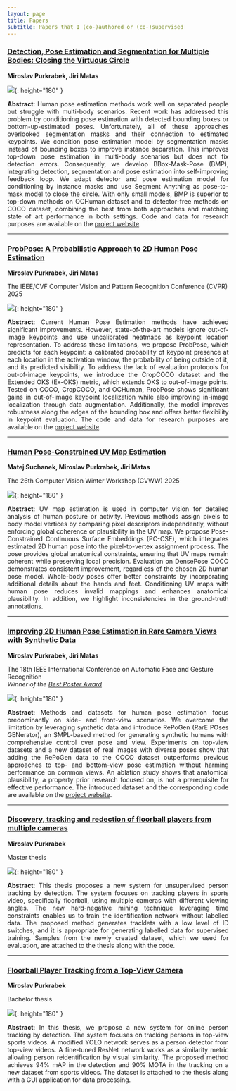 ```yaml
---
layout: page
title: Papers
subtitle: Papers that I (co-)authored or (co-)supervised
---
```



### [Detection, Pose Estimation and Segmentation for Multiple Bodies: Closing the Virtuous Circle](https://mirapurkrabek.github.io/BBox-Mask-Pose/)

**Miroslav Purkrabek, Jiri Matas**

![](/assets/img/004806_BMP_loop.gif){: height="180" }


<div style="text-align: justify;">
<strong>Abstract</strong>: Human pose estimation methods work well on separated people but struggle with multi-body scenarios. Recent work has addressed this problem by conditioning pose estimation with detected bounding boxes or bottom-up-estimated poses. Unfortunately, all of these approaches overlooked segmentation masks and their connection to estimated keypoints. We condition pose estimation model by segmentation masks instead of bounding boxes to improve instance separation. This improves top-down pose estimation in multi-body scenarios but does not fix detection errors. Consequently, we develop BBox-Mask-Pose (BMP), integrating detection, segmentation and pose estimation into self-improving feedback loop. We adapt detector and pose estimation model for conditioning by instance masks and use Segment Anything as pose-to-mask model to close the circle. With only small models, BMP is superior to top-down methods on OCHuman dataset and to detector-free methods on COCO dataset, combining the best from both approaches and matching state of art performance in both settings. Code and data for research purposes are available on the <a href="https://mirapurkrabek.github.io/BBox-Mask-Pose/">project website</a>.
</div>


----------
### [ProbPose: A Probabilistic Approach to 2D Human Pose Estimation](https://mirapurkrabek.github.io/ProbPose/)

**Miroslav Purkrabek, Jiri Matas**

The IEEE/CVF Computer Vision and Pattern Recognition Conference (CVPR) 2025

![](/assets/img/ProbPose_McLaughlin.png){: height="180" }


<div style="text-align: justify;">
<strong>Abstract</strong>: Current Human Pose Estimation methods have achieved significant improvements. However, state-of-the-art models ignore out-of-image keypoints and use uncalibrated heatmaps as keypoint location representation. To address these limitations, we propose ProbPose, which predicts for each keypoint: a calibrated probability of keypoint presence at each location in the activation window, the probability of being outside of it, and its predicted visibility. To address the lack of evaluation protocols for out-of-image keypoints, we introduce the CropCOCO dataset and the Extended OKS (Ex-OKS) metric, which extends OKS to out-of-image points. Tested on COCO, CropCOCO, and OCHuman, ProbPose shows significant gains in out-of-image keypoint localization while also improving in-image localization through data augmentation. Additionally, the model improves robustness along the edges of the bounding box and offers better flexibility in keypoint evaluation. The code and data for research purposes are available on the <a href="https://mirapurkrabek.github.io/ProbPose/">project website</a>.
</div>


----------
### [Human Pose-Constrained UV Map Estimation](https://arxiv.org/abs/2501.08815)

**Matej Suchanek, Miroslav Purkrabek, Jiri Matas**

The 26th Computer Vision Winter Workshop (CVWW) 2025

![](/assets/img/PC-CSE_example.png){: height="180" }


<div style="text-align: justify;">
<strong>Abstract</strong>: UV map estimation is used in computer vision for detailed analysis of human posture or activity. Previous methods assign pixels to body model vertices by comparing pixel descriptors independently, without enforcing global coherence or plausibility in the UV map. We propose Pose-Constrained Continuous Surface Embeddings (PC-CSE), which integrates estimated 2D human pose into the pixel-to-vertex assignment process. The pose provides global anatomical constraints, ensuring that UV maps remain coherent while preserving local precision. Evaluation on DensePose COCO demonstrates consistent improvement, regardless of the chosen 2D human pose model. Whole-body poses offer better constraints by incorporating additional details about the hands and feet. Conditioning UV maps with human pose reduces invalid mappings and enhances anatomical plausibility. In addition, we highlight inconsistencies in the ground-truth annotations.
</div>


----------
### [Improving 2D Human Pose Estimation in Rare Camera Views with Synthetic Data](https://mirapurkrabek.github.io/RePoGen-paper/)

**Miroslav Purkrabek, Jiri Matas**

The 18th IEEE International Conference on Automatic Face and Gesture Recognition\
*Winner of the [Best Poster Award](https://fg2024.ieee-biometrics.org/awards/)*

![](/assets/img/RePoGen_image.png){: height="180" }


<div style="text-align: justify;">
<strong>Abstract</strong>: Methods and datasets for human pose estimation focus predominantly on side- and front-view scenarios. We overcome the limitation by leveraging synthetic data and introduce RePoGen (RarE POses GENerator), an SMPL-based method for generating synthetic humans with comprehensive control over pose and view. Experiments on top-view datasets and a new dataset of real images with diverse poses show that adding the RePoGen data to the COCO dataset outperforms previous approaches to top- and bottom-view pose estimation without harming performance on common views. An ablation study shows that anatomical plausibility, a property prior research focused on, is not a prerequisite for effective performance. The introduced dataset and the corresponding code are available on the <a href="https://mirapurkrabek.github.io/RePoGen-paper/">project website</a>.
</div>


----------
### [Discovery, tracking and redection of floorball players from multiple cameras](https://dspace.cvut.cz/handle/10467/101411)
**Miroslav Purkrabek**

Master thesis

![](/assets/img/master_image.png){: height="180" }

<div style="text-align: justify;">
<strong>Abstract</strong>: This thesis proposes a new system for unsupervised person tracking by detection. The system focuses on tracking players in sports video, specifically floorball, using multiple cameras with different viewing angles. The new hard-negative mining technique leveraging time constraints enables us to train the identification network without labelled data. The proposed method generates tracklets with a low level of ID switches, and it is appropriate for generating labelled data for supervised training. Samples from the newly created dataset, which we used for evaluation, are attached to the thesis along with the code.
</div>


----------
### [Floorball Player Tracking from a Top-View Camera](https://dspace.cvut.cz/handle/10467/87891)
**Miroslav Purkrabek**

Bachelor thesis

![](/assets/img/bachelor_image.png){: height="180" }

<div style="text-align: justify;">
<strong>Abstract</strong>: In this thesis, we propose a new system for online person tracking by detection. The system focuses on tracking persons in top-view sports videos. A modified YOLO network serves as a person detector from top-view videos. A fine-tuned ResNet network works as a similarity metric allowing person reidentification by visual similarity. The proposed method achieves 94% mAP in the detection and 90% MOTA in the tracking on a new dataset from sports videos. The dataset is attached to the thesis along with a GUI application for data processing.
</div>
